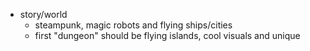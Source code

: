 - story/world
  - steampunk, magic robots and flying ships/cities
  - first "dungeon" should be flying islands, cool visuals and unique